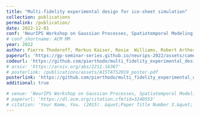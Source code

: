 ```yaml
---
title: "Multi-fidelity experimental design for ice-sheet simulation"
collection: publications
permalink: /publication/
date: 2022-12-01
conf: 'NeurIPS Workshop on Gaussian Processes, Spatiotemporal Modeling, and Decision-making Systems'
# conf_shortname: ACM MM
year: 2022
author: Pierre Thodoroff, Markus Kaiser, Rosie  Williams, Robert Arthern, J. Scott Hosking, Neil D. Lawrence, <strong>Ieva Kazlauskaite</strong> 
paperurl: 'https://gp-seminar-series.github.io/neurips-2022/assets/camera_ready/4.pdf'
codeurl: 'https://github.com/pierthodo/multi_fidelity_experimental_design'
# arxiv: 'https://arxiv.org/abs/2211.16367'
# posterlink: /publications/assets/AISTATS2019_poster.pdf
posterlink: 'https://github.com/pierthodo/multi_fidelity_experimental_design'
additional: true

# venue: 'NeurIPS Workshop on Gaussian Processes, Spatiotemporal Modeling, and Decision-making Systems'
# paperurl: 'https://dl.acm.org/citation.cfm?id=3240553'
# citation: 'Your Name, You. (2015). &quot;Paper Title Number 3.&quot; <i>Journal 1</i>. 1(3).'
---
```

